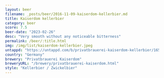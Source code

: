 ```yaml
---
layout: beer
filename: _posts/beer/2016-11-09-kaiserdom-kellerbier.md
title: Kaiserdom kellerbier
category: beer
score: 7.5
beer-date: "2023-02-26"
desc: "Very smooth without any noticeable bitterness"
permalink: /beer/:title.html
img: /img/list/kaiserdom-kellerbier.jpeg
untappd: "https://untappd.com/b/privatbrauerei-kaiserdom-kellerbier/1658"
country: "Germany"
brewery: "Privatbrauerei Kaiserdom"
breweryURL: "/brewery/privatbrauerei-kaiserdom.html"
style: "Kellerbier / Zwickelbier"
---
```

